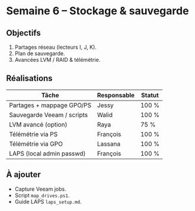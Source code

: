 # Semaine 6 – Stockage & sauvegarde

##  Objectifs
1. Partages réseau (lecteurs I, J, K).  
2. Plan de sauvegarde.  
3. Avancées LVM / RAID & télémétrie.

##  Réalisations
| Tâche | Responsable | Statut |
|-------|-------------|--------|
| Partages + mappage GPO/PS | Jessy | 100 % |
| Sauvegarde Veeam / scripts | Walid | 100 % |
| LVM avancé (option) | Raya | 75 % |
| Télémétrie via PS | François | 100 % |
| Télémétrie via GPO | Lassana | 100 % |
| LAPS (local admin passwd) | François | 100 % |

##  À ajouter
- Capture Veeam jobs.
- Script `map_drives.ps1`.
- Guide LAPS `laps_setup.md`.
